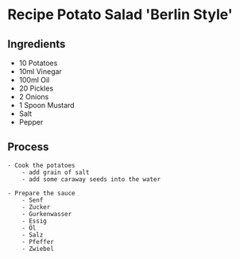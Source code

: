 # Recipe Potato Salad 'Berlin Style'

## Ingredients

 - 10 Potatoes
 - 10ml Vinegar
 - 100ml Oil
 - 20 Pickles
 - 2 Onions
 - 1 Spoon Mustard
 - Salt
 - Pepper

## Process

    - Cook the potatoes
        - add grain of salt
        - add some caraway seeds into the water

    - Prepare the sauce
        - Senf
        - Zucker 
        - Gurkenwasser
        - Essig
        - Öl
        - Salz
        - Pfeffer 
        - Zwiebel

